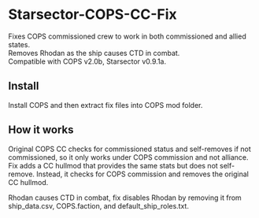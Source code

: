 # Starsector-COPS-CC-Fix
Fixes COPS commissioned crew to work in both commissioned and allied states.  
Removes Rhodan as the ship causes CTD in combat.  
Compatible with COPS v2.0b, Starsector v0.9.1a.

## Install
Install COPS and then extract fix files into COPS mod folder.

## How it works
Original COPS CC checks for commissioned status and self-removes if not commissioned, so it only works under COPS commission and not alliance.  
Fix adds a CC hullmod that provides the same stats but does not self-remove. Instead, it checks for COPS commission and removes the original CC hullmod.

Rhodan causes CTD in combat, fix disables Rhodan by removing it from ship_data.csv, COPS.faction, and default_ship_roles.txt.
